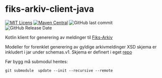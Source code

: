 # fiks-arkiv-client-java
[![MIT Licens](https://img.shields.io/badge/license-MIT-blue.svg)](https://github.com/ks-no/fiks-arkiv-client-java/blob/master/LICENSE)
[![Maven Central](https://img.shields.io/maven-central/v/no.ks.fiks/fiks-arkiv-api.svg)](https://search.maven.org/search?q=g:no.ks.fiks%20a:fiks-arkiv-api)
![GitHub last commit](https://img.shields.io/github/last-commit/ks-no/fiks-arkiv-client-java.svg)
![GitHub Release Date](https://img.shields.io/github/release-date/ks-no/fiks-arkiv-client-java.svg)

Kotlin klient for generering av meldinger til [Fiks-Arkiv](https://www.ks.no/fagomrader/digitalisering/felleslosninger/verktoykasse-plan--og-byggesak/verktoy/sammenhengende-tjenester---integrasjoner/fiks-arkiv/)


Modeller for forenklet generering av gyldige arkivmeldinger 
XSD skjema er inkludert i jar under schemas.v1. Skjema er definert i eget [repo](https://github.com/ks-no/fiks-arkiv-specification)

Før bygg må submodul hentes:
```shell
git submodule  update --init --recursive --remote
```